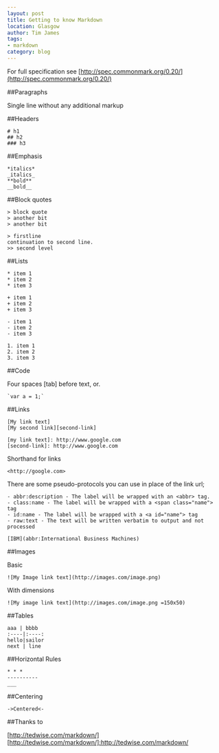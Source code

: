 ```yaml
---
layout: post
title: Getting to know Markdown
location: Glasgow
author: Tim James
tags:
- markdown
category: blog
---
```


For full specification see [http://spec.commonmark.org/0.20/](http://spec.commonmark.org/0.20/)

##Paragraphs

Single line without any additional markup

##Headers

    # h1
    ## h2
    ### h3

##Emphasis

    *italics*
    _italics_
    **bold**
    __bold__

<!--excerpt-->

##Block quotes

    > block quote
    > another bit
    > another bit

    > firstline
    continuation to second line.
    >> second level

##Lists

    * item 1
    * item 2
    * item 3

    + item 1
    + item 2
    + item 3

    - item 1
    - item 2
    - item 3

    1. item 1
    2. item 2
    3. item 3

##Code

Four spaces [tab] before text, or.

    `var a = 1;`

##Links

    [My link text]
    [My second link][second-link]

    [my link text]: http://www.google.com
    [second-link]: http://www.google.com

Shorthand for links

    <http://google.com>

There are some pseudo-protocols you can use in place of the link url;

    - abbr:description - The label will be wrapped with an <abbr> tag.
    - class:name - The label will be wrapped with a <span class="name"> tag
    - id:name - The label will be wrapped with a <a id="name"> tag
    - raw:text - The text will be written verbatim to output and not processed

    [IBM](abbr:International Business Machines)

##Images

Basic

    ![My Image link text](http://images.com/image.png)

With dimensions

    ![My image link text](http://images.com/image.png =150x50)

##Tables

    aaa | bbbb
    :----|:----:
    hello|sailor
    next | line

##Horizontal Rules

    * * *
    ----------
    ___

##Centering

    ->Centered<-

##Thanks to

[http://tedwise.com/markdown/]
[http://tedwise.com/markdown/]:http://tedwise.com/markdown/